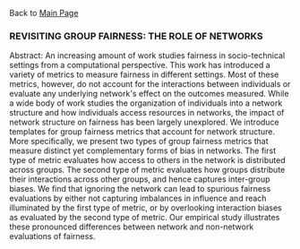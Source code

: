 Back to [Main Page](https://github.com/jsachs802/research_overview/blob/main/README.md)

### REVISITING GROUP FAIRNESS: THE ROLE OF NETWORKS


Abstract: An increasing amount of work studies fairness in socio-technical settings from a computational perspective. This work has introduced a variety of metrics to measure fairness in different settings. Most of these metrics, however, do not account for the interactions between individuals or evaluate any underlying network's effect on the outcomes measured. While a wide body of work studies the organization of individuals into a network structure and how individuals access resources in networks, the impact of network structure on fairness has been largely unexplored. We introduce templates for group fairness metrics that account for network structure. More specifically, we present two types of group fairness metrics that measure distinct yet complementary forms of bias in networks. The first type of metric evaluates how access to others in the network is distributed across groups. The second type of metric evaluates how groups distribute their interactions across other groups, and hence captures inter-group biases. We find that ignoring the network can lead to spurious fairness evaluations by either not capturing imbalances in influence and reach illuminated by the first type of metric, or by overlooking interaction biases as evaluated by the second type of metric. Our empirical study illustrates these pronounced differences between network and non-network evaluations of fairness.
